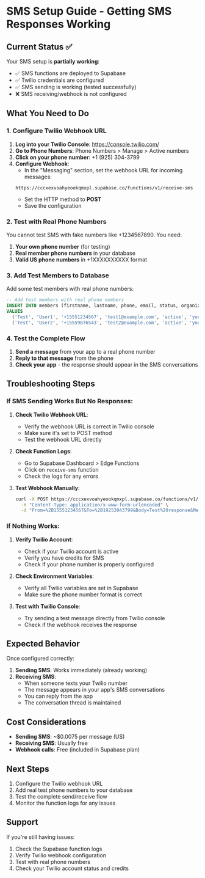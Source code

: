 # SMS Setup Guide - Getting SMS Responses Working

## Current Status ✅

Your SMS setup is **partially working**:
- ✅ SMS functions are deployed to Supabase
- ✅ Twilio credentials are configured
- ✅ SMS sending is working (tested successfully)
- ❌ SMS receiving/webhook is not configured

## What You Need to Do

### 1. Configure Twilio Webhook URL

1. **Log into your Twilio Console**: https://console.twilio.com/
2. **Go to Phone Numbers**: Phone Numbers > Manage > Active numbers
3. **Click on your phone number**: +1 (925) 304-3799
4. **Configure Webhook**:
   - In the "Messaging" section, set the webhook URL for incoming messages:
   ```
   https://cccxexvoahyeookqmxpl.supabase.co/functions/v1/receive-sms
   ```
   - Set the HTTP method to **POST**
   - Save the configuration

### 2. Test with Real Phone Numbers

You cannot test SMS with fake numbers like +1234567890. You need:

1. **Your own phone number** (for testing)
2. **Real member phone numbers** in your database
3. **Valid US phone numbers** in +1XXXXXXXXXX format

### 3. Add Test Members to Database

Add some test members with real phone numbers:

```sql
-- Add test members with real phone numbers
INSERT INTO members (firstname, lastname, phone, email, status, organization_id)
VALUES 
  ('Test', 'User1', '+15551234567', 'test1@example.com', 'active', 'your-org-id'),
  ('Test', 'User2', '+15559876543', 'test2@example.com', 'active', 'your-org-id');
```

### 4. Test the Complete Flow

1. **Send a message** from your app to a real phone number
2. **Reply to that message** from the phone
3. **Check your app** - the response should appear in the SMS conversations

## Troubleshooting Steps

### If SMS Sending Works But No Responses:

1. **Check Twilio Webhook URL**:
   - Verify the webhook URL is correct in Twilio console
   - Make sure it's set to POST method
   - Test the webhook URL directly

2. **Check Function Logs**:
   - Go to Supabase Dashboard > Edge Functions
   - Click on `receive-sms` function
   - Check the logs for any errors

3. **Test Webhook Manually**:
   ```bash
   curl -X POST https://cccxexvoahyeookqmxpl.supabase.co/functions/v1/receive-sms \
     -H "Content-Type: application/x-www-form-urlencoded" \
     -d "From=%2B15551234567&To=%2B19253043799&Body=Test%20response&MessageSid=test123"
   ```

### If Nothing Works:

1. **Verify Twilio Account**:
   - Check if your Twilio account is active
   - Verify you have credits for SMS
   - Check if your phone number is properly configured

2. **Check Environment Variables**:
   - Verify all Twilio variables are set in Supabase
   - Make sure the phone number format is correct

3. **Test with Twilio Console**:
   - Try sending a test message directly from Twilio console
   - Check if the webhook receives the response

## Expected Behavior

Once configured correctly:

1. **Sending SMS**: Works immediately (already working)
2. **Receiving SMS**: 
   - When someone texts your Twilio number
   - The message appears in your app's SMS conversations
   - You can reply from the app
   - The conversation thread is maintained

## Cost Considerations

- **Sending SMS**: ~$0.0075 per message (US)
- **Receiving SMS**: Usually free
- **Webhook calls**: Free (included in Supabase plan)

## Next Steps

1. Configure the Twilio webhook URL
2. Add real test phone numbers to your database
3. Test the complete send/receive flow
4. Monitor the function logs for any issues

## Support

If you're still having issues:
1. Check the Supabase function logs
2. Verify Twilio webhook configuration
3. Test with real phone numbers
4. Check your Twilio account status and credits 